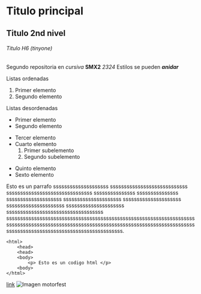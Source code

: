 # Titulo principal

## Titulo 2nd nivel

###### Titulo H6 (tinyone)

Segundo repositoria en *cursiva* **SMX2** *2324*
Estilos se pueden **_anidar_** 

Listas ordenadas

1. Primer elemento  
2. Segundo elemento 

Listas desordenadas

* Primer elemento
* Segundo elemento
- Tercer elemento
- Cuarto elemento 
    1. Primer subelemento
    2. Segundo subelemento
+ Quinto elemento 
+ Sexto elemento

Esto es un parrafo ssssssssssssssssssss ssssssssssssssssssssssssssss sssssssssssssssssssssssssssssss sssssssssssssss sssssssssssssss ssssssssssssssssssss sssssssssssssssssssss sssssssssssssssssssss sssssssssssssssssssss sssssssssssssssssssss sssssssssssssssssssssssssssssssssss ssssssssssssssssssssssssssssssssssssssssssssssssssssssssssssssssssssssssssssssssssssssssssssssssssssssssssssssssssssssssssssssssssssssssssssssssssssssssssssssssssssssssssssssssss.

```
<html>
    <head>
    <head>
    <body>
        <p> Esto es un codigo html </p>
    <body>
</html>
```
[link](https://www.fje.edu/ca/jesuites-bellvitge "Enlace a la web jesuitas")
![Imagen motorfest](https://github.com/LotsV8pro/Repositorio2/blob/main/aaaaaa.png"Jesko")

